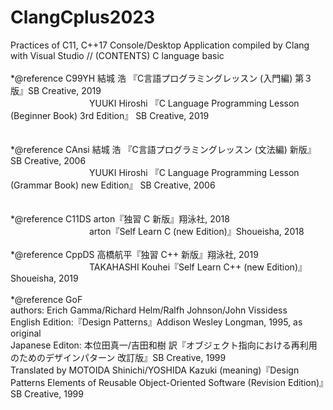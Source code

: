# ClangCplus2023
Practices of C11, C++17 Console/Desktop Application compiled by Clang with Visual Studio // (CONTENTS) C language basic <br />
<br />
*@reference C99YH  結城 浩 『C言語プログラミングレッスン (入門編) 第３版』SB Creative, 2019 <br />
　　　　　　　　　YUUKI Hiroshi 『C Language Programming Lesson (Beginner Book) 3rd Edition』 SB Creative, 2019 <br />
<br />                 
*@reference CAnsi  結城 浩 『C言語プログラミングレッスン (文法編) 新版』  SB Creative, 2006 <br />
　　　　　　　　　YUUKI Hiroshi 『C Language Programming Lesson (Grammar Book) new Edition』 SB Creative, 2006 <br />
<br />                  
*@reference C11DS  arton『独習 C 新版』翔泳社, 2018<br />
　　　　　　　　　arton『Self Learn C (new Edition)』Shoueisha, 2018 <br />
<br />
*@reference CppDS  高橋航平『独習 C++ 新版』翔泳社, 2019 <br />
　　　　　　　　　TAKAHASHI Kouhei『Self Learn C++ (new Edition)』Shoueisha, 2019 <br />
<br />
*@reference GoF    
  authors:         Erich Gamma/Richard Helm/Ralfh Johnson/John Vissidess <br />
  English Edition:『Design Patterns』Addison Wesley Longman, 1995, as original <br />
  Japanese Editon: 本位田真一/吉田和樹 訳『オブジェクト指向における再利用のためのデザインパターン 改訂版』SB Creative, 1999 <br />
                   Translated by MOTOIDA Shinichi/YOSHIDA Kazuki
         (meaning)『Design Patterns Elements of Reusable Object-Oriented Software (Revision Edition)』SB Creative, 1999 <br />
<br />

